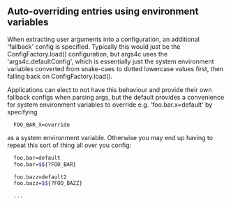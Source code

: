 
## Auto-overriding entries using environment variables

When extracting user arguments into a configuration, an additional 'fallback' config is specified.
Typically this would just be the ConfigFactory.load() configuration, but args4c uses the 'args4c.defaultConfig',
which is essentially just the system environment variables converted from snake-caes to dotted lowercase values
first, then falling back on ConfigFactory.load().

Applications can elect to not have this behaviour and provide their own fallback configs when parsing args, but
the default provides a convenience for system environment variables to override e.g. 'foo.bar.x=default' by specifying

```
  FOO_BAR_X=override
```

as a system environment variable. Otherwise you may end up having to repeat this sort of thing all over you config:
```bash
  foo.bar=default
  foo.bar=$${?FOO_BAR}

  foo.bazz=default2
  foo.bazz=$${?FOO_BAZZ}

  ...
```
